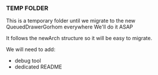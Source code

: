 ### TEMP FOLDER

This is a temporary folder until we migrate to the new QueuedDrawerGorhom everywhere
We'll do it ASAP

It follows the newArch structure so it will be easy to migrate.

We will need to add:
- debug tool
- dedicated README
